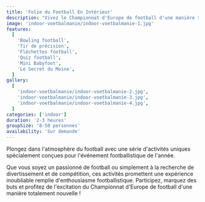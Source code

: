 ```yaml
---
title: 'Folie du Football En Intérieur'
description: "Vivez le Championnat d'Europe de football d'une manière totalement nouvelle avec notre activité spécialement développée"
image: 'indoor-voetbalmanie/indoor-voetbalmanie-1.jpg'
features:
  [
    'Bowling football',
    'Tir de précision',
    'Fléchettes football',
    'Quiz football',
    'Mini Babyfoot',
    'Le Secret du Moine',
  ]
gallery:
  [
    'indoor-voetbalmanie/indoor-voetbalmanie-2.jpg',
    'indoor-voetbalmanie/indoor-voetbalmanie-3.jpg',
    'indoor-voetbalmanie/indoor-voetbalmanie-4.jpg',
  ]
categories: ['indoor']
duration: '2-3 heures'
groupSize: '8-50 personnes'
availability: 'Sur demande'
---
```


Plongez dans l'atmosphère du football avec une série d'activités uniques spécialement conçues pour l'événement footballistique de l'année.

Que vous soyez un passionné de football ou simplement à la recherche de divertissement et de compétition, ces activités promettent une expérience inoubliable remplie d'enthousiasme footballistique. Participez, marquez des buts et profitez de l'excitation du Championnat d'Europe de football d'une manière totalement nouvelle !
